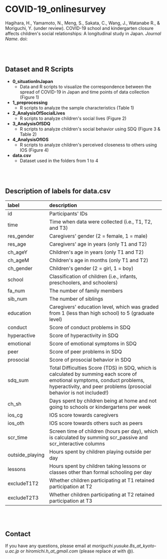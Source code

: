 # COVID-19_onlinesurvey

Hagihara, H., Yamamoto, N., Meng, S., Sakata, C., Wang, J., Watanabe R., & Moriguchi, Y. (under review). COVID-19 school and kindergarten closure affects children's social relationships: A longitudinal study in Japan. *Journal Name*. doi:
  
<br><br>

## Dataset and R Scripts
- **0_situationInJapan**
  - Data and R scripts to visualize the correspondence between the spread of COVID-19 in Japan and time points of data collection (Figure 1)
- **1_preprocessing**
  - R scripts to analyze the sample characteristics (Table 1)
- **2_AnalysisOfSocialLives**
  - R scripts to analyze children's social lives (Figure 2)
- **3_AnalysisOfSDQ**
  - R scripts to analyze children's social behavior using SDQ (Figure 3 & Table 2)        
- **4_AnalysisOfIOS**
  - R scripts to analyze children's perceived closeness to others using IOS (Figure 4)
- **data.csv**
  - Dataset used in the folders from 1 to 4

<br><br>
  
## Description of labels for data.csv
| label | description |
|:----|:----|
| id | Participants' IDs |
| time | Time when data were collected (i.e., T1, T2, and T3) |
| res_gender | Caregivers' gender (2 = female, 1 = male) |
| res_age | Caregivers' age in years (only T1 and T2) |
| ch_ageY |	Children's age in years (only T1 and T2) |
| ch_ageM | Children's age in months (only T1 and T2) |
| ch_gender | Children's gender (2 = girl, 1 = boy) |
| school | Classification of children (i.e., infants, preschoolers, and schoolers) |
| fa_num | The number of family members | 
| sib_num | The number of siblings |
| education | Caregivers' education level, which was graded from 1 (less than high school) to 5 (graduate level) | 
| conduct | Score of conduct problems in SDQ |
| hyperactive | Score of hyperactivity in SDQ |
| emotional | Score of emotional symptoms in SDQ |
| peer | Score of peer problems in SDQ |
| prosocial | Score of prosocial behavior in SDQ |
| sdq_sum | Total Difficulties Score (TDS) in SDQ, which is calculated by summing each score of emotional symptoms, conduct problems, hyperactivity, and peer problems (prosocial behavior is not included!) |
| ch_sh | Days spent by children being at home and not going to schools or kindergartens per week |
| ios_cg | IOS score towards caregivers |
| ios_oth | IOS score towards others such as peers |
| scr_time | Screen time of children (hours per day), which is calculated by summing scr_passive and scr_interactive columns |
| outside_playing | Hours spent by children playing outside per day |
| lessons | Hours spent by children taking lessons or classes other than formal schooling per day |
| excludeT1T2 | Whether children participating at T1 retained participation at T2 |
| excludeT2T3 | Whether children participating at T2 retained participation at T3 |
  
<br><br>
  
## Contact
If you have any questions, please email at *moriguchi.yusuke.8s_at_kyoto-u.ac.jp* or *hiromichi.h_at_gmail.com* (please replace *_at_* with @).							
